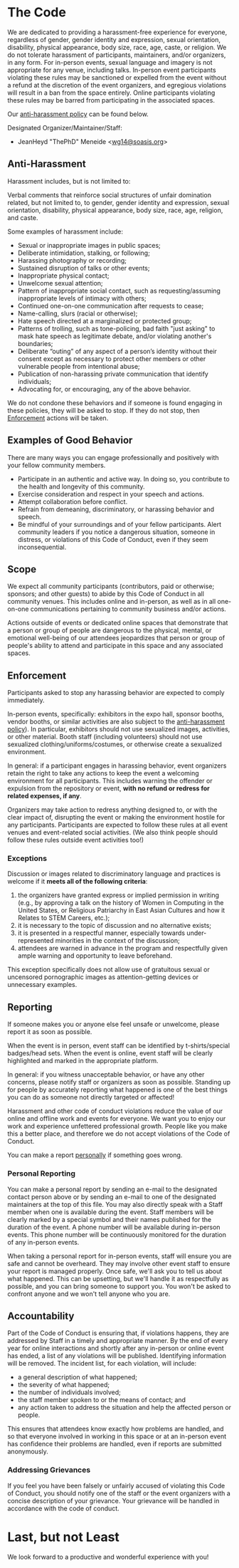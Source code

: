 # The Code

We are dedicated to providing a harassment-free experience for everyone, regardless of gender, gender identity and expression, sexual orientation, disability, physical appearance, body size, race, age, caste, or religion. We do not tolerate harassment of participants, maintainers, and/or organizers, in any form. For in-person events, sexual language and imagery is not appropriate for any venue, including talks. In-person event participants violating these rules may be sanctioned or expelled from the event without a refund at the discretion of the event organizers, and egregious violations will result in a ban from the space entirely. Online participants violating these rules may be barred from participating in the associated spaces.

Our [anti-harassment policy](#anti-harassment) can be found below.

Designated Organizer/Maintainer/Staff:

- JeanHeyd "ThePhD" Meneide <[wg14@soasis.org](mailto:wg14@soasis.org)>



## Anti-Harassment

Harassment includes, but is not limited to:

Verbal comments that reinforce social structures of unfair domination related, but not limited to, to gender, gender identity and expression, sexual orientation, disability, physical appearance, body size, race, age, religion, and caste.

Some examples of harassment include:

- Sexual or inappropriate images in public spaces;
- Deliberate intimidation, stalking, or following;
- Harassing photography or recording;
- Sustained disruption of talks or other events;
- Inappropriate physical contact;
- Unwelcome sexual attention;
- Pattern of inappropriate social contact, such as requesting/assuming inappropriate levels of intimacy with others;
- Continued one-on-one communication after requests to cease;
- Name-calling, slurs (racial or otherwise);
- Hate speech directed at a marginalized or protected group;
- Patterns of trolling, such as tone-policing, bad faith "just asking" to mask hate speech as legitimate debate, and/or violating another's boundaries;
- Deliberate “outing” of any aspect of a person’s identity without their consent except as necessary to protect other members or other vulnerable people from intentional abuse;
- Publication of non-harassing private communication that identify individuals;
- Advocating for, or encouraging, any of the above behavior.

We do not condone these behaviors and if someone is found engaging in these policies, they will be asked to stop. If they do not stop, then [Enforcement](#enforcement) actions will be taken.



## Examples of Good Behavior

There are many ways you can engage professionally and positively with your fellow community members.


- Participate in an authentic and active way. In doing so, you contribute to the health and longevity of this community.
- Exercise consideration and respect in your speech and actions.
- Attempt collaboration before conflict.
- Refrain from demeaning, discriminatory, or harassing behavior and speech.
- Be mindful of your surroundings and of your fellow participants. Alert community leaders if you notice a dangerous situation, someone in distress, or violations of this Code of Conduct, even if they seem inconsequential.



## Scope

We expect all community participants (contributors, paid or otherwise; sponsors; and other guests) to abide by this Code of Conduct in all community venues. This includes online and in-person, as well as in all one-on-one communications pertaining to community business and/or actions.

Actions outside of events or dedicated online spaces that demonstrate that a person or group of people are dangerous to the physical, mental, or emotional well-being of our attendees jeopardizes that person or group of people's ability to attend and participate in this space and any associated spaces.



## Enforcement

Participants asked to stop any harassing behavior are expected to comply immediately.

In-person events, specifically: exhibitors in the expo hall, sponsor booths, vendor booths, or similar activities are also subject to the [anti-harassment policy](#anti-harassment)). In particular, exhibitors should not use sexualized images, activities, or other material. Booth staff (including volunteers) should not use sexualized clothing/uniforms/costumes, or otherwise create a sexualized environment.

In general: if a participant engages in harassing behavior, event organizers retain the right to take any actions to keep the event a welcoming environment for all participants. This includes warning the offender or expulsion from the repository or event, **with no refund or redress for related expenses, if any**.

Organizers may take action to redress anything designed to, or with the clear impact of, disrupting the event or making the environment hostile for any participants. Participants are expected to follow these rules at all event venues and event-related social activities. (We also think people should follow these rules outside event activities too!)


### Exceptions

Discussion or images related to discriminatory language and practices is welcome if it **meets all of the following criteria**:

1. the organizers have granted express or implied permission in writing (e.g., by approving a talk on the history of Women in Computing in the United States, or Religious Patriarchy in East Asian Cultures and how it Relates to STEM Careers, etc.);
2. it is necessary to the topic of discussion and no alternative exists;
3. it is presented in a respectful manner, especially towards under-represented minorities in the context of the discussion;
4. attendees are warned in advance in the program and respectfully given ample warning and opportunity to leave beforehand.

This exception specifically does not allow use of gratuitous sexual or uncensored pornographic images as attention-getting devices or unnecessary examples.



## Reporting

If someone makes you or anyone else feel unsafe or unwelcome, please report it as soon as possible.

When the event is in person, event staff can be identified by t-shirts/special badges/head sets. When the event is online, event staff will be clearly highlighted and marked in the appropriate platform.

In general: if you witness unacceptable behavior, or have any other concerns, please notify staff or organizers as soon as possible. Standing up for people by accurately reporting what happened is one of the best things you can do as someone not directly targeted or affected!

Harassment and other code of conduct violations reduce the value of our online and offline work and events for everyone. We want you to enjoy our work and experience unfettered professional growth. People like you make this a better place, and therefore we do not accept violations of the Code of Conduct.

You can make a report [personally](#personal-reporting) if something goes wrong.


### Personal Reporting

You can make a personal report by sending an e-mail to the designated contact person above or by sending an e-mail to one of the designated maintainers at the top of this file. You may also directly speak with a Staff member when one is available during the event. Staff members will be clearly marked by a special symbol and their names published for the duration of the event. A phone number will be available during in-person events. This phone number will be continuously monitored for the duration of any in-person events.

When taking a personal report for in-person events, staff will ensure you are safe and cannot be overheard. They may involve other event staff to ensure your report is managed properly. Once safe, we'll ask you to tell us about what happened. This can be upsetting, but we'll handle it as respectfully as possible, and you can bring someone to support you. You won't be asked to confront anyone and we won't tell anyone who you are.



## Accountability

Part of the Code of Conduct is ensuring that, if violations happens, they are addressed by Staff in a timely and appropriate manner. By the end of every year for online interactions and shortly after any in-person or online event has ended, a list of any violations will be published. Identifying information will be removed. The incident list, for each violation, will include:

- a general description of what happened;
- the severity of what happened;
- the number of individuals involved;
- the staff member spoken to or the means of contact; and
- any action taken to address the situation and help the affected person or people.

This ensures that attendees know exactly how problems are handled, and so that everyone involved in working in this space or at an in-person event has confidence their problems are handled, even if reports are submitted anonymously.


### Addressing Grievances

If you feel you have been falsely or unfairly accused of violating this Code of Conduct, you should notify one of the staff or the event organizers with a concise description of your grievance. Your grievance will be handled in accordance with the code of conduct.




# Last, but not Least

We look forward to a productive and wonderful experience with you!
